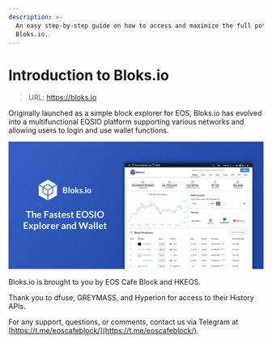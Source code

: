 ```yaml
---
description: >-
  An easy step-by-step guide on how to access and maximize the full potential of
  Bloks.io.
---
```


# Introduction to Bloks.io

> URL: https://bloks.io

Originally launched as a simple block explorer for EOS, Bloks.io has evolved into a multifunctional EOSIO platform supporting various networks and allowing users to login and use wallet functions. 

![](.gitbook/assets/image%20%2859%29.png)



Bloks.io is brought to you by EOS Cafe Block and HKEOS. 

Thank you to dfuse, GREYMASS, and Hyperion for access to their History APIs.

For any support, questions, or comments, contact us via Telegram at [https://t.me/eoscafeblock/](https://t.me/eoscafeblock/). 

